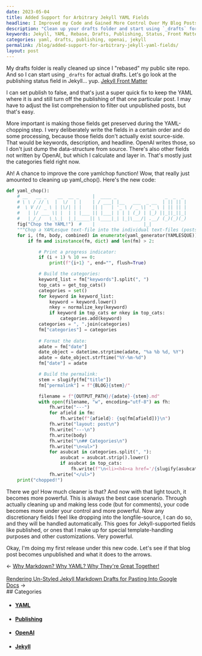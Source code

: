 ```yaml
---
date: 2023-05-04
title: Added Support for Arbitrary Jekyll YAML Fields
headline: I Improved my Code and Gained More Control Over My Blog Posts
description: "Clean up your drafts folder and start using `_drafts` for actual drafts! Learn how to set the publish field to false in Jekyll Front Matter, adjust list comprehension to filter out unpublished posts, and preserve fields during the YAML-chopping step. Improve the core yamlchop function with a before and after example and see the result with the first release under the new code."
keywords: Jekyll, YAML, Rebase, Drafts, Publishing, Status, Front Matter, Unpublished, List Comprehension, Filtering, Fields, Processing, Data Structure, OpenAI, Writing, Calculating, Customizations, Release, Blog Post, Unpublishing
categories: yaml, drafts, publishing, openai, jekyll
permalink: /blog/added-support-for-arbitrary-jekyll-yaml-fields/
layout: post
---
```



My drafts folder is really cleaned up since I "rebased" my public site repo.
And so I can start using `_drafts` for actual drafts. Let's go look at the
publishing status field in Jekyll... yup. [Jekyll Front
Matter](https://jekyllrb.com/docs/front-matter/)

I can set publish to false, and that's just a super quick fix to keep the YAML
where it is and still turn off the publishing of that one particular post. I
may have to adjust the list comprehension to filter out unpublished posts, but
that's easy.

More important is making those fields get preserved during the YAML-chopping
step. I very deliberately write the fields in a certain order and do some
processing, because those fields don't actually exist source-side. That would
be keywords, description, and headline. OpenAI writes those, so I don't just
dump the data-structure from source. There's also other fields not written by
OpenAI, but which I calculate and layer in. That's mostly just the categories
field right now.

Ah! A chance to improve the core yamlchop function! Wow, that really just
amounted to cleaning up yaml_chop(). Here's the new code:

```python
def yaml_chop():
    # __   __ _    __  __ _     |  ____ _                  _  _  _
    # \ \ / // \  |  \/  | |    | / ___| |__   ___  _ __  | || || |
    #  \ V // _ \ | |\/| | |    || |   | '_ \ / _ \| '_ \ | || || |
    #   | |/ ___ \| |  | | |___ || |___| | | | (_) | |_) ||_||_||_|
    #   |_/_/   \_\_|  |_|_____|| \____|_| |_|\___/| .__/ (_)(_)(_)
    fig("Chop the YAML!")  #    |                  |_|
    """Chop a YAMLesque text-file into the individual text-files (posts) it implies."""
    for i, (fm, body, combined) in enumerate(yaml_generator(YAMLESQUE)):
        if fm and isinstance(fm, dict) and len(fm) > 2:

            # Print a progress indicator:
            if (i + 1) % 10 == 0:
                print(f"{i+1} ", end="", flush=True)

            # Build the categories:
            keyword_list = fm["keywords"].split(", ")
            top_cats = get_top_cats()
            categories = set()
            for keyword in keyword_list:
                keyword = keyword.lower()
                nkey = normalize_key(keyword)
                if keyword in top_cats or nkey in top_cats:
                    categories.add(keyword)
            categories = ", ".join(categories)
            fm["categories"] = categories
            
            # Format the date:
            adate = fm["date"]
            date_object = datetime.strptime(adate, "%a %b %d, %Y")
            adate = date_object.strftime("%Y-%m-%d")
            fm["date"] = adate

            # Build the permalink:
            stem = slugify(fm["title"])
            fm["permalink"] = f"{BLOG}{stem}/"

            filename = f"{OUTPUT_PATH}/{adate}-{stem}.md"
            with open(filename, "w", encoding="utf-8") as fh:
                fh.write("---")
                for afield in fm:
                    fh.write(f"{afield}: {sq(fm[afield])}\n")
                fh.write("layout: post\n")
                fh.write("---\n")
                fh.write(body)
                fh.write("\n## Categories\n")
                fh.write("\n<ul>")
                for asubcat in categories.split(", "):
                    asubcat = asubcat.strip().lower()
                    if asubcat in top_cats:
                        fh.write(f"\n<li><h4><a href='/{slugify(asubcat)}/'>{cdict[asubcat]['title']}</a></h4></li>")
                fh.write("</ul>")
    print("chopped!")
```

There we go! How much cleaner is that? And now with that light touch, it
becomes more powerful. This is always the best case scenario. Through actually
cleaning up and making less code (but for comments), your code becomes more
under your control and more powerful. Now any discretionary fields I feel like
dropping into the longfile-source, I can do so, and they will be handled
automatically. This goes for Jekyll-supported fields like published, or ones
that I make up for special template-handling purposes and other customizations.
Very powerful.

Okay, I'm doing my first release under this new code. Let's see if that blog
post becomes unpublished and what it does to the arrows.


































<div class="arrow-links"><div class="post-nav-prev"><span class="arrow">&larr;&nbsp;</span><a href="/blog/why-markdown-why-yaml-why-they-re-great-together/">Why Markdown? Why YAML? Why They're Great Together!</a></div> &nbsp; <div class="post-nav-next"><a href="/blog/rendering-un-styled-jekyll-markdown-drafts-for-pasting-into-google-docs/">Rendering Un-Styled Jekyll Markdown Drafts for Pasting Into Google Docs</a><span class="arrow">&nbsp;&rarr;</span></div></div>
## Categories

<ul>
<li><h4><a href='/yaml/'>YAML</a></h4></li>
<li><h4><a href='/publishing/'>Publishing</a></h4></li>
<li><h4><a href='/openai/'>OpenAI</a></h4></li>
<li><h4><a href='/jekyll/'>Jekyll</a></h4></li></ul>